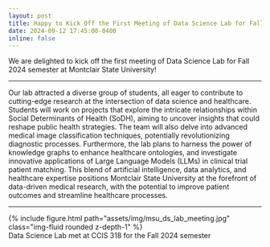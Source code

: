 ```yaml
---
layout: post
title: Happy to Kick Off the First Meeting of Data Science Lab for Fall 2024 Semester at Montclair State University!
date: 2024-09-12 17:45:00-0400
inline: false
---
```


We are delighted to kick off the first meeting of Data Science Lab for Fall 2024 semester at Montclair State University! 

-----------------------

Our lab attracted a diverse group of students, all eager to contribute to cutting-edge research at the intersection of data science and healthcare. 
Students will work on projects that explore the intricate relationships within Social Determinants of Health (SoDH), aiming to uncover insights that could reshape public health strategies. 
The team will also delve into advanced medical image classification techniques, potentially revolutionizing diagnostic processes. 
Furthermore, the lab plans to harness the power of knowledge graphs to enhance healthcare ontologies, and investigate innovative applications of Large Language Models (LLMs) in clinical trial patient matching.
This blend of artificial intelligence, data analytics, and healthcare expertise positions Montclair State University at the forefront of data-driven medical research, with the potential to improve patient outcomes and streamline healthcare processes.

------------------------

<div class="row">
    <div class="col-sm mt-3 mt-md-0">
        {% include figure.html path="assets/img/msu_ds_lab_meeting.jpg" class="img-fluid rounded z-depth-1" %}
    </div>
</div>
<div class="caption">
    Data Science Lab met at CCIS 318 for the Fall 2024 semester
</div>

